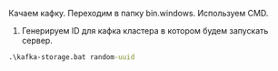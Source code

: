 Качаем кафку. Переходим в папку bin.windows. Используем CMD.

1. Генерируем ID для кафка кластера в котором будем запускать сервер.
```cmd command
.\kafka-storage.bat random-uuid
```
